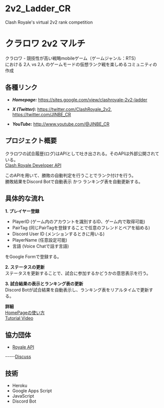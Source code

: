 # 2v2_Ladder_CR
Clash Royale's virtual 2v2 rank competition




# クラロワ 2v2 マルチ
クラロワ - 競技性が高い戦略mobileゲーム（ゲームジャンル：RTS）  
における 2人 vs 2人 のゲームモードの仮想ランク戦を楽しめるコミュニティの作成  

## 各種リンク
- ***Homepage:***
https://sites.google.com/view/clashroyale-2v2-ladder

- ***X (Twitter):***
https://twitter.com/ClashRoyale_2v2, https://twitter.com/JINBE_CR

- ***YouTube:***
http://www.youtube.com/@JINBE_CR

## プロジェクト概要  
クラロワの試合履歴(ログ)はAPIとして吐き出される。そのAPIは外部公開されている。  
[Clash Royale Developer API](https://developer.clashroyale.com/#/)  

このAPIを用いて、勝敗の自動判定を行うことでランク付けを行う。  
勝敗結果をDiscord Botで自動表示 かつ ランキング表を自動更新する。

## 具体的な流れ  
**1. プレイヤー登録**  
- PlayerID (ゲーム内のアカウントを識別するID、ゲーム内で取得可能)
- PairTag (同じPairTagを登録することで任意のフレンドとペアを組める)
- Discord User ID (メンションするときに用いる)
- PlayerName (任意設定可能)
- 言語 (Voice Chatで話す言語)  

をGoogle Formで登録する。

**2. ステータスの更新**  
ステータスを更新することで、試合に参加するかどうかの意思表示を行う。  

**3. 試合結果の表示とランキング表の更新**  
Discord Botが試合結果を自動表示し、ランキング表をリアルタイムで更新する。  

**詳細**  
[HomePageの使い方](https://sites.google.com/view/clashroyale-2v2-ladder/usage?authuser=0)  
[Tutorial Video](https://www.youtube.com/watch?v=6zlPfjQTWtY)  

## 協力団体
- [Royale API](https://royaleapi.com/)

-----[Discuss](https://discuss.royaleapi.com/t/2v2-ladder-with-external-application/6129/7)

## 技術
- Heroku
- Google Apps Script
- JavaScript
- Discord Bot
